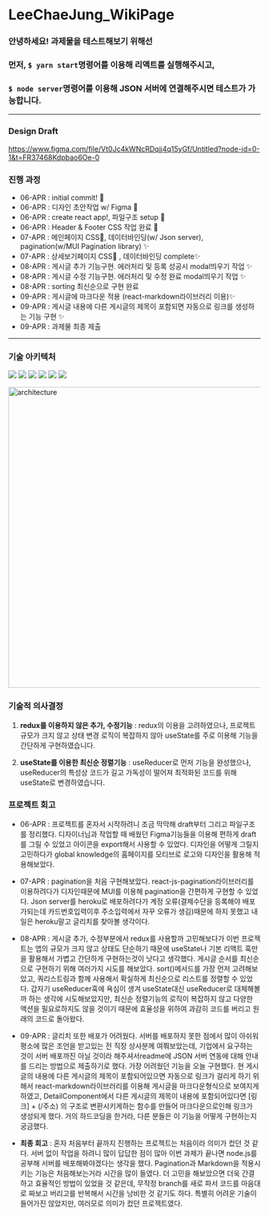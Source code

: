 # LeeChaeJung_WikiPage


### 안녕하세요! 과제물을 테스트해보기 위해선 
### 먼저, `$ yarn start`명령어를 이용해 리액트를 실행해주시고,
### `$ node server`명령어를 이용해 JSON 서버에 연결해주시면 테스트가 가능합니다.

---
### Design Draft 

https://www.figma.com/file/Vt0Jc4kWNcRDqjj4q15yGf/Untitled?node-id=0-1&t=FR37468Kdpbao6Oe-0




### 진행 과정

- 06-APR : initial commit! :tada:
- 06-APR : 디자인 초안작업 w/ Figma 🎨
- 06-APR : create react app!, 파일구조 setup 🔧
- 06-APR : Header & Footer CSS 작업 완료 🎨
- 07-APR : 메인페이지 CSS🎨, 데이터바인딩(w/ Json server), pagination(w/MUI Pagination library) ✨
- 07-APR : 상세보기페이지 CSS🎨 , 데이터바인딩 complete✨
- 08-APR : 게시글 추가 기능구현. 에러처리 및 등록 성공시 modal띄우기 작업 ✨
- 08-APR : 게시글 수정 기능구현. 에러처리 및 수정 완료 modal띄우기 작업 ✨
- 08-APR : sorting 최신순으로 구현 완료
- 09-APR : 게시글에 마크다운 적용 (react-markdown라이브러리 이용)✨
- 09-APR : 게시글 내용에 다른 게시글의 제목이 포함되면 자동으로 링크를 생성하는 기능 구현 ✨
- 09-APR : 과제물 최종 제출


---

### 기술 아키텍처 

<img src="https://img.shields.io/badge/React-61DAFB?style=flat&logo=React&logoColor=white"/> <img src="https://img.shields.io/badge/styled-components-DB7093?style=flat&logo=styled-components&logoColor=white"/> <img src="https://img.shields.io/badge/Axios-5A29E4?style=flat&logo=Axios&logoColor=white"/> <img src="https://img.shields.io/badge/MUI-007FFF?style=flat&logo=MUI&logoColor=white"/> <img src="https://img.shields.io/badge/eslint-4B32C3?style=flat&logo=eslint&logoColor=white"/> <img src="https://img.shields.io/badge/prettier-F7B93E?style=flat&logo=prettier&logoColor=white"/>

<img width="600" alt="architecture" src="https://user-images.githubusercontent.com/120077192/230770374-f9ad16be-0692-48a8-af48-8c27dce9b01a.jpg">


### 기술적 의사결정

1. **redux를 이용하지 않은 추가, 수정기능**
  : redux의 이용을 고려하였으나, 프로젝트 규모가 크지 않고 상태 변경 로직이 복잡하지 않아 useState를 주로 이용해 기능을 간단하게 구현하였습니다. 
  
2. **useState를 이용한 최신순 정렬기능**
  : useReducer로 먼저 기능을 완성했으나, useReducer의 특성상 코드가 길고 가독성이 떨어져 최적화된 코드를 위해 useState로 변경하였습니다. 



### 프로젝트 회고
- 06-APR : 프로젝트를 혼자서 시작하려니 조금 막막해 draft부터 그리고 파일구조를 정리했다. 디자이너님과 작업할 때 배웠던 Figma기능들을 이용해 편하게 draft를 그릴 수 있었고 아이콘을 export해서 사용할 수 있었다. 디자인을 어떻게 그릴지 고민하다가 global knowledge의 홈페이지를 모티브로 로고와 디자인을 활용해 적용해보았다. 

- 07-APR : pagination을 처음 구현해보았다. react-js-pagination라이브러리를 이용하려다가 디자인때문에 MUI를 이용해 pagination을 간편하게 구현할 수 있었다. Json server를 heroku로 배포하려다가 계정 오류(결제수단을 등록해야 배포가되는데 카드번호입력이후 주소입력에서 자꾸 오류가 생김)때문에 하지 못했고 내일은 heroku말고 글리치를 찾아볼 생각이다.

- 08-APR : 게시글 추가, 수정부분에서 redux를 사용할까 고민해보다가 이번 프로젝트는 앱의 규모가 크지 않고 상태도 단순하기 때문에 useState나 기본 리액트 훅만을 활용해서 가볍고 간단하게 구현하는것이 낫다고 생각했다. 게시글 순서를 최신순으로 구현하기 위해 여러가지 시도를 해보았다. sort()메서드를 가장 먼저 고려해보았고, 쿼리스트링과 함께 사용해서 확실하게 최신순으로 리스트를 정렬할 수 있었다. 갑자기 useReducer훅에 욕심이 생겨 useState대신 useReducer로 대체해볼까 하는 생각에 시도해보았지만, 최신순 정렬기능의 로직이 복잡하지 않고 다양한 액션을 필요로하지도 않을 것이기 때문에 효율성을 위하여 과감히 코드를 버리고 원래의 코드로 돌아왔다. 

- 09-APR : 글리치 또한 배포가 어려웠다. 서버를 배포하지 못한 점에서 많이 아쉬워 평소에 많은 조언을 받고있는 전 직장 상사분께 여쭤보았는데, 기업에서 요구하는 것이 서버 배포까진 아닐 것이라 해주셔서readme에 JSON 서버 연동에 대해 안내를 드리는 방법으로 제출하기로 했다. 가장 어려웠던 기능을 오늘 구현했다. 현 게시글의 내용에 다른 게시글의 제목이 포함되어있으면 자동으로 링크가 걸리게 하기 위해서 react-markdown라이브러리를 이용해 게시글을 마크다운형식으로 보여지게 하였고, DetailComponent에서 다른 게시글의 제목이 내용에 포함되어있다면 [링크] + (/주소) 의 구조로 변환시키게하는 함수를 만들어 마크다운으로인해 링크가 생성되게 했다. 거의 하드코딩을 한거라, 다른 분들은 이 기능을 어떻게 구현하는지 궁금했다. 

- **최종 회고** : 혼자 처음부터 끝까지 진행하는 프로젝트는 처음이라 의미가 컸던 것 같다. 서버 없이 작업을 하려니 많이 답답한 점이 많아 이번 과제가 끝나면 node.js를 공부해 서버를 배포해봐야겠다는 생각을 했다. Pagination과 Markdown을 적용시키는 기능은 처음해보는거라 시간을 많이 들였다. 더 고민을 해보았으면 더욱 간결하고 효율적인 방법이 있었을 것 같은데, 무작정 branch를 새로 파서 코드를 마음대로 짜보고 버리고를 반복해서 시간을 낭비한 것 같기도 하다. 특별히 어려운 기술이 들어가진 않았지만, 여러모로 의미가 컸던 프로젝트였다. 
